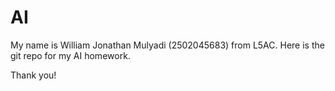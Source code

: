 # AI

My name is William Jonathan Mulyadi (2502045683) from L5AC. Here is the git repo for my AI homework.

Thank you!
